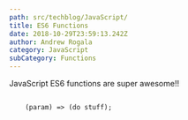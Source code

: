 ```yaml
---
path: src/techblog/JavaScript/
title: ES6 Functions
date: 2018-10-29T23:59:13.242Z
author: Andrew Rogala
category: JavaScript
subCategory: Functions
---
```

JavaScript ES6 functions are super awesome!!

<code>
	(param) => (do stuff);
</code>
